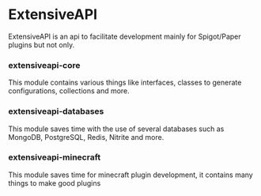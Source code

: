 # ExtensiveAPI
ExtensiveAPI is an api to facilitate development mainly for Spigot/Paper plugins but not only.

### extensiveapi-core
This module contains various things like interfaces, classes to generate configurations, collections and more.

### extensiveapi-databases
This module saves time with the use of several databases such as MongoDB, PostgreSQL, Redis, Nitrite and more.

### extensiveapi-minecraft
This module saves time for minecraft plugin development, it contains many things to make good plugins
